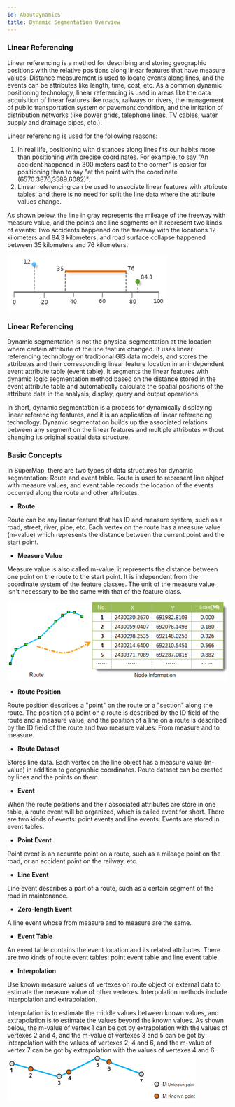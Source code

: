 ```yaml
---
id: AboutDynamicS
title: Dynamic Segmentation Overview
---
```

### Linear Referencing

Linear referencing is a method for describing and storing geographic positions with the relative positions along linear features that have measure values. Distance measurement is used to locate events along lines, and the events can be attributes like length, time, cost, etc. As a common dynamic positioning technology, linear referencing is used in areas like the data acquisition of linear features like roads, railways or rivers, the management of public transportation system or pavement condition, and the imitation of distribution networks (like power grids, telephone lines, TV cables, water supply and drainage pipes, etc.).

Linear referencing is used for the following reasons:

  1. In real life, positioning with distances along lines fits our habits more than positioning with precise coordinates. For example, to say "An accident happened in 300 meters east to the corner" is easier for positioning than to say "at the point with the coordinate (6570.3876,3589.6082)".
  2. Linear referencing can be used to associate linear features with attribute tables, and there is no need for split the line data where the attribute values change.

As shown below, the line in gray represents the mileage of the freeway with measure value, and the points and line segments on it represent two kinds of events: Two accidents happened on the freeway with the locations 12 kilometers and 84.3 kilometers, and road surface collapse happened between 35 kilometers and 76 kilometers.

![](img/LinearReferencing.png)  
 
### Linear Referencing

Dynamic segmentation is not the physical segmentation at the location where certain attribute of the line feature changed. It uses linear referencing technology on traditional GIS data models, and stores the attributes and their corresponding linear feature location in an independent event attribute table (event table). It segments the linear features with dynamic logic segmentation method based on the distance stored in the event attribute table and automatically calculate the spatial positions of the attribute data in the analysis, display, query and output operations.

In short, dynamic segmentation is a process for dynamically displaying linear referencing features, and it is an application of linear referencing technology. Dynamic segmentation builds up the associated relations between any segment on the linear features and multiple attributes without changing its original spatial data structure.

### Basic Concepts

In SuperMap, there are two types of data structures for dynamic segmentation: Route and event table. Route is used to represent line object with measure values, and event table records the location of the events occurred along the route and other attributes.

* **Route**

Route can be any linear feature that has ID and measure system, such as a road, street, river, pipe, etc. Each vertex on the route has a measure value (m-value) which represents the distance between the current point and the start point.

* **Measure Value**

Measure value is also called m-value, it represents the distance between one point on the route to the start point. It is independent from the coordinate system of the feature classes. The unit of the measure value isn't necessary to be the same with that of the feature class.

![](img/MValue.png)  

* **Route Position**

Route position describes a "point" on the route or a "section" along the route. The position of a point on a route is described by the ID field of the route and a measure value, and the position of a line on a route is described by the ID field of the route and two measure values: From measure and to measure.

* **Route Dataset**

Stores line data. Each vertex on the line object has a measure value (m-value) in addition to geographic coordinates. Route dataset can be created by lines and the points on them.

* **Event**

When the route positions and their associated attributes are store in one table, a route event will be organized, which is called event for short. There are two kinds of events: point events and line events. Events are stored in event tables.

* **Point Event**

Point event is an accurate point on a route, such as a mileage point on the road, or an accident point on the railway, etc.

* **Line Event**

Line event describes a part of a route, such as a certain segment of the road in maintenance.

* **Zero-length Event**

A line event whose from measure and to measure are the same.

* **Event Table**

An event table contains the event location and its related attributes. There are two kinds of route event tables: point event table and line event table.

* **Interpolation**

Use known measure values of vertexes on route object or external data to estimate the measure value of other vertexes. Interpolation methods include interpolation and extrapolation.

Interpolation is to estimate the middle values between known values, and extrapolation is to estimate the values beyond the known values. As shown below, the m-value of vertex 1 can be got by extrapolation with the values of vertexes 2 and 4, and the m-value of vertexes 3 and 5 can be got by interpolation with the values of vertexes 2, 4 and 6, and the m-value of vertex 7 can be got by extrapolation with the values of vertexes 4 and 6.
![](img/InterpMValue.png)  
